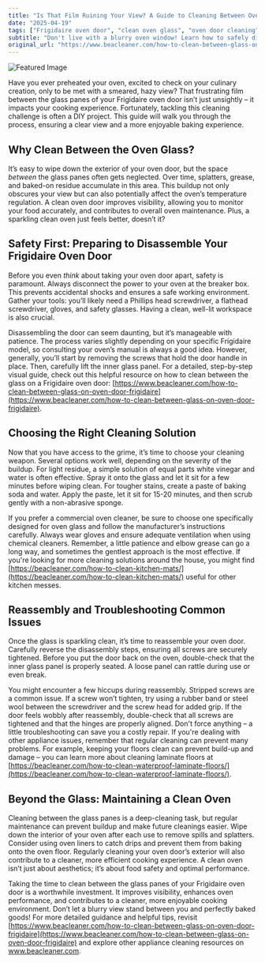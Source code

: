 ```yaml
---
title: "Is That Film Ruining Your View? A Guide to Cleaning Between Oven Glass"
date: "2025-04-19"
tags: ["Frigidaire oven door", "clean oven glass", "oven door cleaning", "between glass oven", "oven repair", "appliance cleaning", "oven maintenance"]
subtitle: "Don't live with a blurry oven window! Learn how to safely disassemble and deep clean the glass panes on your Frigidaire oven for a sparkling clear view of your baking."
original_url: "https://www.beacleaner.com/how-to-clean-between-glass-on-oven-door-frigidaire"
---
```




![Featured Image](https://res.cloudinary.com/dnm0udlvz/image/upload/v1745048111/article_image_20_cw0rla.jpg)

Have you ever preheated your oven, excited to check on your culinary creation, only to be met with a smeared, hazy view? That frustrating film between the glass panes of your Frigidaire oven door isn’t just unsightly – it impacts your cooking experience. Fortunately, tackling this cleaning challenge is often a DIY project. This guide will walk you through the process, ensuring a clear view and a more enjoyable baking experience. 

## Why Clean Between the Oven Glass?

It’s easy to wipe down the exterior of your oven door, but the space *between* the glass panes often gets neglected. Over time, splatters, grease, and baked-on residue accumulate in this area. This buildup not only obscures your view but can also potentially affect the oven’s temperature regulation. A clean oven door improves visibility, allowing you to monitor your food accurately, and contributes to overall oven maintenance. Plus, a sparkling clean oven just feels better, doesn’t it?

## Safety First: Preparing to Disassemble Your Frigidaire Oven Door

Before you even *think* about taking your oven door apart, safety is paramount. Always disconnect the power to your oven at the breaker box. This prevents accidental shocks and ensures a safe working environment. Gather your tools: you’ll likely need a Phillips head screwdriver, a flathead screwdriver, gloves, and safety glasses. Having a clean, well-lit workspace is also crucial. 

Disassembling the door can seem daunting, but it’s manageable with patience. The process varies slightly depending on your specific Frigidaire model, so consulting your oven’s manual is always a good idea. However, generally, you’ll start by removing the screws that hold the door handle in place. Then, carefully lift the inner glass panel. For a detailed, step-by-step visual guide, check out this helpful resource on how to clean between the glass on a Frigidaire oven door: [https://www.beacleaner.com/how-to-clean-between-glass-on-oven-door-frigidaire](https://www.beacleaner.com/how-to-clean-between-glass-on-oven-door-frigidaire).

## Choosing the Right Cleaning Solution

Now that you have access to the grime, it’s time to choose your cleaning weapon. Several options work well, depending on the severity of the buildup. For light residue, a simple solution of equal parts white vinegar and water is often effective. Spray it onto the glass and let it sit for a few minutes before wiping clean. For tougher stains, create a paste of baking soda and water. Apply the paste, let it sit for 15-20 minutes, and then scrub gently with a non-abrasive sponge. 

If you prefer a commercial oven cleaner, be sure to choose one specifically designed for oven glass and follow the manufacturer’s instructions carefully. Always wear gloves and ensure adequate ventilation when using chemical cleaners. Remember, a little patience and elbow grease can go a long way, and sometimes the gentlest approach is the most effective. If you're looking for more cleaning solutions around the house, you might find [https://beacleaner.com/how-to-clean-kitchen-mats/](https://beacleaner.com/how-to-clean-kitchen-mats/) useful for other kitchen messes.

## Reassembly and Troubleshooting Common Issues

Once the glass is sparkling clean, it’s time to reassemble your oven door. Carefully reverse the disassembly steps, ensuring all screws are securely tightened. Before you put the door back on the oven, double-check that the inner glass panel is properly seated. A loose panel can rattle during use or even break. 

You might encounter a few hiccups during reassembly. Stripped screws are a common issue. If a screw won’t tighten, try using a rubber band or steel wool between the screwdriver and the screw head for added grip. If the door feels wobbly after reassembly, double-check that all screws are tightened and that the hinges are properly aligned. Don't force anything – a little troubleshooting can save you a costly repair. If you're dealing with other appliance issues, remember that regular cleaning can prevent many problems. For example, keeping your floors clean can prevent build-up and damage – you can learn more about cleaning laminate floors at [https://beacleaner.com/how-to-clean-waterproof-laminate-floors/](https://beacleaner.com/how-to-clean-waterproof-laminate-floors/).

## Beyond the Glass: Maintaining a Clean Oven

Cleaning between the glass panes is a deep-cleaning task, but regular maintenance can prevent buildup and make future cleanings easier. Wipe down the interior of your oven after each use to remove spills and splatters. Consider using oven liners to catch drips and prevent them from baking onto the oven floor. Regularly cleaning your oven door’s exterior will also contribute to a cleaner, more efficient cooking experience. A clean oven isn’t just about aesthetics; it’s about food safety and optimal performance.



Taking the time to clean between the glass panes of your Frigidaire oven door is a worthwhile investment. It improves visibility, enhances oven performance, and contributes to a cleaner, more enjoyable cooking environment. Don’t let a blurry view stand between you and perfectly baked goods! For more detailed guidance and helpful tips, revisit [https://www.beacleaner.com/how-to-clean-between-glass-on-oven-door-frigidaire](https://www.beacleaner.com/how-to-clean-between-glass-on-oven-door-frigidaire) and explore other appliance cleaning resources on www.beacleaner.com.